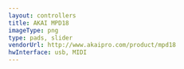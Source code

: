 ```yaml
---
layout: controllers
title: AKAI MPD18
imageType: png
type: pads, slider
vendorUrl: http://www.akaipro.com/product/mpd18
hwInterface: usb, MIDI
---
```



